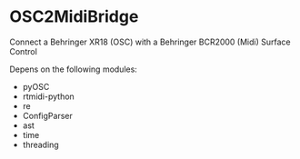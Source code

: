 # OSC2MidiBridge
Connect a Behringer XR18 (OSC) with a Behringer BCR2000 (Midi) Surface Control

Depens on the following modules:
- pyOSC
- rtmidi-python
- re
- ConfigParser
- ast
- time
- threading